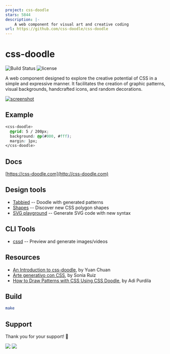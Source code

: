 ```yaml
---
project: css-doodle
stars: 5844
description: |-
    A web component for visual art and creative coding
url: https://github.com/css-doodle/css-doodle
---
```


# css-doodle

![Build Status](https://github.com/css-doodle/css-doodle/actions/workflows/ci.yml/badge.svg)
![license](https://img.shields.io/github/license/mashape/apistatus.svg)


A web component designed to explore the creative potential of CSS in a simple and expressive manner.
It facilitates the creation of graphic patterns, visual backgrounds, handcrafted icons, and random decorations.


<a href="https://css-doodle.com/">
  <img alt="screenshot" src="https://assets.codepen.io/52982/doodle.png" />
</a>

## Example

```css
<css-doodle>
  @grid: 5 / 200px;
  background: @p(#000, #fff);
  margin: 1px;
</css-doodle>
```

## Docs
[https://css-doodle.com](http://css-doodle.com)


## Design tools

* [Tabbied](https://tabbied.com) -- Doodle with generated patterns
* [Shapes](https://css-doodle.com/shapes) -- Discover new CSS polygon shapes
* [SVG playground](https://css-doodle.com/svg) -- Generate SVG code with new syntax


## CLI Tools

* [cssd](https://github.com/css-doodle/cli) -- Preview and generate images/videos


## Resources

* [An Introduction to css-doodle](https://yuanchuan.dev/an-introduction-to-css-doodle), by Yuan Chuan
* [Arte generativo con CSS](https://www.youtube.com/watch?v=KKg6Uo1pVLU), by Sonia Ruiz
* [How to Draw Patterns with CSS Using CSS Doodle](https://webdesign.tutsplus.com/tutorials/how-to-draw-patterns-with-css-using-css-doodle--cms-33110), by Adi Purdila


## Build

```bash
make
```

## Support

Thank you for your support! 🙏

<a href="https://opencollective.com/css-doodle#backers" target="_blank"><img src="https://opencollective.com/css-doodle/backers.svg?width=890"></a>
<a href="https://opencollective.com/css-doodle#sponsors" target="_blank"><img src="https://opencollective.com/css-doodle/sponsors.svg?width=890"></a>

